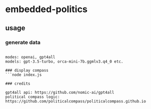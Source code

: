 # embedded-politics

## usage

### generate data

```node generateData.js openai gpt-3.5-turbo

modes: openai, gpt4all
models: gpt-3.5-turbo, orca-mini-7b.ggmlv3.q4_0 etc.

### display compass
```node index.js

### credits

gpt4all api: https://github.com/nomic-ai/gpt4all
political compass logic: https://github.com/politicalcompass/politicalcompass.github.io


